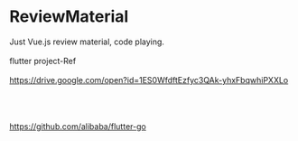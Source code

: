 # ReviewMaterial
Just Vue.js review material, code playing.
<br><br>
flutter project-Ref
<br><br>
https://drive.google.com/open?id=1ES0WfdftEzfyc3QAk-yhxFbqwhiPXXLo

<br><br><br>
https://github.com/alibaba/flutter-go
